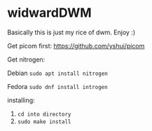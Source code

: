 # widwardDWM

Basically this is just my rice of dwm. Enjoy :)

Get picom first: https://github.com/yshui/picom

Get nitrogen:

Debian 
`sudo apt install nitrogen`

Fedora 
`sudo dnf install introgen`

installing:

1) `cd into directory`
2) `sudo make install`
